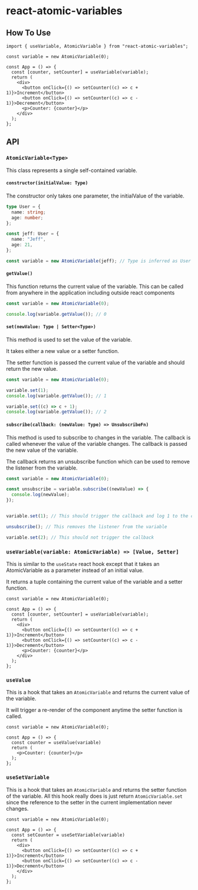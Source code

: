 # react-atomic-variables

## How To Use

```tsx
import { useVariable, AtomicVariable } from "react-atomic-variables";

const variable = new AtomicVariable(0);

const App = () => {
  const [counter, setCounter] = useVariable(variable);
  return (
    <div>
      <button onClick={() => setCounter((c) => c + 1)}>Increment</button>
      <button onClick={() => setCounter((c) => c - 1)}>Decrement</button>
      <p>Counter: {counter}</p>
    </div>
  );
};
```

## API

### `AtomicVariable<Type>`

This class represents a single self-contained variable.

#### `constructor(initialValue: Type)`

The constructor only takes one parameter, the initialValue of the variable.

```typescript
type User = {
  name: string;
  age: number;
};

const jeff: User = {
  name: "Jeff",
  age: 21,
};

const variable = new AtomicVariable(jeff); // Type is inferred as User
```

#### `getValue()`

This function returns the current value of the variable. This can be called from anywhere in the application including outside react components

```typescript
const variable = new AtomicVariable(0);

console.log(variable.getValue()); // 0
```

#### `set(newValue: Type | Setter<Type>)`

This method is used to set the value of the variable.

It takes either a new value or a setter function.

The setter function is passed the current value of the variable and should return the new value.

```typescript
const variable = new AtomicVariable(0);

variable.set(1);
console.log(variable.getValue()); // 1

variable.set((c) => c + 1);
console.log(variable.getValue()); // 2
```

#### `subscribe(callback: (newValue: Type) => UnsubscribeFn)`
This method is used to subscribe to changes in the variable. The callback is called whenever the value of the variable changes. 
The callback is passed the new value of the variable.

The callback returns an unsubscribe function which can be used to remove the listener from the variable.

```typescript
const variable = new AtomicVariable(0);

const unsubscribe = variable.subscribe((newValue) => {
  console.log(newValue);
});


variable.set(1); // This should trigger the callback and log 1 to the console

unsubscribe(); // This removes the listener from the variable

variable.set(2); // This should not trigger the callback
```

### `useVariable(variable: AtomicVariable) => [Value, Setter]`

This is similar to the `useState` react hook except that it takes an AtomicVariable as a parameter instead of an initial value.

It returns a tuple containing the current value of the variable and a setter function.

```tsx
const variable = new AtomicVariable(0);

const App = () => {
  const [counter, setCounter] = useVariable(variable);
  return (
    <div>
      <button onClick={() => setCounter((c) => c + 1)}>Increment</button>
      <button onClick={() => setCounter((c) => c - 1)}>Decrement</button>
      <p>Counter: {counter}</p>
    </div>
  );
};
```


### `useValue`
This is a hook that takes an `AtomicVariable` and returns the current value of the variable. 

It will trigger a re-render of the component anytime the setter function is called.

```tsx
const variable = new AtomicVariable(0);

const App = () => {
  const counter = useValue(variable)
  return (
    <p>Counter: {counter}</p>
  );
};
```

### `useSetVariable`
This is a hook that takes an `AtomicVariable` and returns the setter function of the variable.
All this hook really does is just return `AtomicVariable.set` since the reference to the setter in the current implementation never changes.

```tsx
const variable = new AtomicVariable(0);

const App = () => {
  const setCounter = useSetVariable(variable)
  return (
    <div>
      <button onClick={() => setCounter((c) => c + 1)}>Increment</button>
      <button onClick={() => setCounter((c) => c - 1)}>Decrement</button>
    </div>
  );
};
```